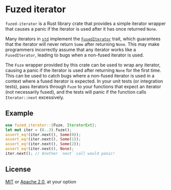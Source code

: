 # Fuzed iterator

<!-- TODO badges -->

`fuzed-iterator` is a Rust library crate that provides a simple iterator wrapper
that causes a panic if the iterator is used after it has once returned `None`.

Many iterators in [`std`] implement the [`FusedIterator`] trait, which
guarantees that the iterator will never return `Some` after returning `None`.
This may make programmers incorrectly assume that any iterator works like a
`FusedIterator`, leading to bugs when a non-fused iterator is used.

The `Fuze` wrapper provided by this crate can be used to wrap any iterator,
causing a panic if the iterator is used after returning `None` for the first
time. This can be used to catch bugs where a non-fused iterator is used in a
context where a fused iterator is expected. In your unit tests (or integration
tests), pass iterators through `Fuze` to your functions that expect an iterator
(not necessarily fused), and the tests will panic if the function calls
`Iterator::next` excessively.

## Example

```rust should_panic
use fuzed_iterator::{Fuze, IteratorExt};
let mut iter = (0..3).fuze();
assert_eq!(iter.next(), Some(0));
assert_eq!(iter.next(), Some(1));
assert_eq!(iter.next(), Some(2));
assert_eq!(iter.next(), None);
iter.next(); // Another `next` call would panic!
```

## License

[MIT](LICENSE-MIT) or [Apache 2.0](LICENSE-Apache), at your option

[`std`]: https://doc.rust-lang.org/std/index.html
[`FusedIterator`]: https://doc.rust-lang.org/std/iter/trait.FusedIterator.html
